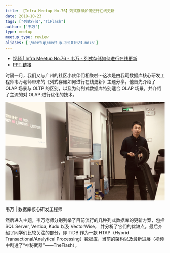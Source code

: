 ```yaml
---
title: 【Infra Meetup No.76】列式存储如何进行在线更新
date: 2018-10-23
tags: ["列式存储","TiFlash"]
author: ['韦万']
type: meetup
meetup_type: review
aliases: ['/meetup/meetup-20181023-no76']
---
```


- [视频 | Infra Meetup No.76 - 韦万 - 列式存储如何进行在线更新](https://www.bilibili.com/video/av38062272)
- [PPT 链接](https://eyun.baidu.com/s/3dGKuM8T)


时隔一月，我们又与广州的社区小伙伴们相聚啦～这次是由我司数据库核心研发工程师韦万老师带来的《列式存储如何进行在线更新》主题分享。他首先介绍了 OLAP 场景与 OLTP 的区别，以及为何列式数据库特别适合 OLAP 场景，并介绍了主流的对 OLAP 进行优化的技术。

![韦万 | 数据库核心研发工程师](media/meetup-76-20181023/1.jpg)

<div class="caption-center">韦万 | 数据库核心研发工程师</div>


然后进入主题，韦万老师分别列举了目前流行的几种列式数据库的更新方案，包括 SQL Server, Vertica, Kudu 以及 VectorWise， 并分析了它们的优缺点。最后介绍了同学们比较关注的部分，即 TiDB 作为一款 HTAP（Hybrid Transactional/Analytical Processing）数据库，当前的架构以及最新进展（视频中剧透了“神秘武器”——TheFlash）。


